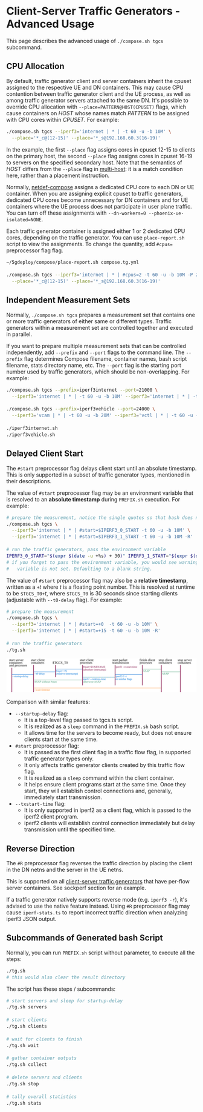 # Client-Server Traffic Generators - Advanced Usage

This page describes the advanced usage of `./compose.sh tgcs` subcommand.

## CPU Allocation

By default, traffic generator client and server containers inherit the cpuset assigned to the respective UE and DN containers.
This may cause CPU contention between traffic generator client and the UE process, as well as among traffic generator servers attached to the same DN.
It's possible to override CPU allocation with `--place=PATTERN@HOST(CPUSET)` flags, which cause containers on *HOST* whose names match *PATTERN* to be assigned with CPU cores within *CPUSET*.
For example:

```bash
./compose.sh tgcs --iperf3='internet | * | -t 60 -u -b 10M' \
  --place='*_c@(12-15)' --place='*_s@192.168.60.3(16-19)'
```

In the example, the first `--place` flag assigns cores in cpuset 12-15 to clients on the primary host, the second `--place` flag assigns cores in cpuset 16-19 to servers on the specified secondary host.
Note that the semantics of *HOST* differs from the `--place` flag in [multi-host](multi-host.md): it is a match condition here, rather than a placement instruction.

Normally, [netdef-compose](../netdef-compose/README.md) assigns a dedicated CPU core to each DN or UE container.
When you are assigning explicit cpuset to traffic generators, dedicated CPU cores become unnecessary for DN containers and for UE containers where the UE process does not participate in user plane traffic.
You can turn off these assignments with `--dn-workers=0 --phoenix-ue-isolated=NONE`.

Each traffic generator container is assigned either 1 or 2 dedicated CPU cores, depending on the traffic generator.
You can use `place-report.sh` script to view the assignments.
To change the quantity, add `#cpus=` preprocessor flag flag.

```bash
~/5gdeploy/compose/place-report.sh compose.tg.yml

./compose.sh tgcs --iperf3='internet | * | #cpus=2 -t 60 -u -b 10M -P 2 | #cpus=2' \
  --place='*_c@(12-15)' --place='*_s@192.168.60.3(16-19)'
```

## Independent Measurement Sets

Normally, `./compose.sh tgcs` prepares a measurement set that contains one or more traffic generators of either same or different types.
Traffic generators within a measurement set are controlled together and executed in parallel.

If you want to prepare multiple measurement sets that can be controlled independently, add `--prefix` and `--port` flags to the command line.
The `--prefix` flag determines Compose filename, container names, bash script filename, stats directory name, etc.
The `--port` flag is the starting port number used by traffic generators, which should be non-overlapping.
For example:

```bash
./compose.sh tgcs --prefix=iperf3internet --port=21000 \
  --iperf3='internet | * | -t 60 -u -b 10M' --iperf3='internet | * | -t 60 -u -b 50M -R'

./compose.sh tgcs --prefix=iperf3vehicle --port=24000 \
  --iperf3='vcam | * | -t 60 -u -b 20M' --iperf3='vctl | * | -t 60 -u -b 1M -R'

./iperf3internet.sh
./iperf3vehicle.sh
```

## Delayed Client Start

The `#start` preprocessor flag delays client start until an absolute timestamp.
This is only supported in a subset of traffic generator types, mentioned in their descriptions.

The value of `#start` preprocessor flag may be an environment variable that is resolved to an **absolute timestamp** during `PREFIX.sh` execution.
For example:

```bash
# prepare the measurement, notice the single quotes so that bash does not expand the variable
./compose.sh tgcs \
  --iperf3='internet | * | #start=$IPERF3_0_START -t 60 -u -b 10M' \
  --iperf3='internet | * | #start=$IPERF3_1_START -t 60 -u -b 10M -R'

# run the traffic generators, pass the environment variable
IPERF3_0_START="$(expr $(date -u +%s) + 30)" IPERF3_1_START="$(expr $(date -u +%s) + 45)" ./tg.sh
# if you forget to pass the environment variable, you would see warning:
#   variable is not set. Defaulting to a blank string.
```

The value of `#start` preprocessor flag may also be a **relative timestamp**, written as a `+`*t* where *t* is a floating point number.
This is resolved at runtime to be `$TGCS_T0+`*t*, where `$TGCS_T0` is 30 seconds since starting clients (adjustable with `--t0-delay` flag).
For example:

```bash
# prepare the measurement
./compose.sh tgcs \
  --iperf3='internet | * | #start=+0  -t 60 -u -b 10M' \
  --iperf3='internet | * | #start=+15 -t 60 -u -b 10M -R'

# run the traffic generators
./tg.sh
```

![tgcs delayed client start timing diagram](tgcs-timing.svg)

Comparison with similar features:

* `--startup-delay` flag:
  * It is a top-level flag passed to tgcs.ts script.
  * It is realized as a `sleep` command in the `PREFIX.sh` bash script.
  * It allows time for the servers to become ready, but does not ensure clients start at the same time.
* `#start` preprocessor flag:
  * It is passed as the first client flag in a traffic flow flag, in supported traffic generator types only.
  * It only affects traffic generator clients created by this traffic flow flag.
  * It is realized as a `sleep` command within the client container.
  * It helps ensure client programs start at the same time.
    Once they start, they will establish control connections and, generally, immediately start transmission.
* `--txstart-time` flag:
  * It is only supported in iperf2 as a client flag, which is passed to the iperf2 client program.
  * iperf2 clients will establish control connection immediately but delay transmission until the specified time.

## Reverse Direction

The `#R` preprocessor flag reverses the traffic direction by placing the client in the DN netns and the server in the UE netns.

This is supported on all [client-server traffic generators](tgcs.md) that have per-flow server containers.
See sockperf section for an example.

If a traffic generator natively supports reverse mode (e.g. `iperf3 -r`), it's advised to use the native feature instead.
Using `#R` preprocessor flag may cause `iperf-stats.ts` to report incorrect traffic direction when analyzing iperf3 JSON output.

## Subcommands of Generated bash Script

Normally, you can run `PREFIX.sh` script without parameter, to execute all the steps:

```bash
./tg.sh
# this would also clear the result directory
```

The script has these steps / subcommands:

```bash
# start servers and sleep for startup-delay
./tg.sh servers

# start clients
./tg.sh clients

# wait for clients to finish
./tg.sh wait

# gather container outputs
./tg.sh collect

# delete servers and clients
./tg.sh stop

# tally overall statistics
./tg.sh stats
```
